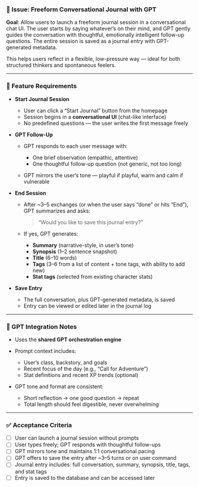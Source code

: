 ### 📌 Issue: Freeform Conversational Journal with GPT

**Goal**: Allow users to launch a freeform journal session in a conversational chat UI. The user starts by saying whatever’s on their mind, and GPT gently guides the conversation with thoughtful, emotionally intelligent follow-up questions. The entire session is saved as a journal entry with GPT-generated metadata.

This helps users reflect in a flexible, low-pressure way — ideal for both structured thinkers and spontaneous feelers.

---

### 🧩 Feature Requirements

- **Start Journal Session**
  - User can click a “Start Journal” button from the homepage
  - Session begins in a **conversational UI** (chat-like interface)
  - No predefined questions — the user writes the first message freely

- **GPT Follow-Up**
  - GPT responds to each user message with:
    - One brief observation (empathic, attentive)
    - One thoughtful follow-up question (not generic, not too long)

  - GPT mirrors the user’s tone — playful if playful, warm and calm if vulnerable

- **End Session**
  - After \~3–5 exchanges (or when the user says “done” or hits “End”), GPT summarizes and asks:

    > “Would you like to save this journal entry?”

  - If yes, GPT generates:
    - **Summary** (narrative-style, in user’s tone)
    - **Synopsis** (1–2 sentence snapshot)
    - **Title** (6–10 words)
    - **Tags** (3–6 from a list of content + tone tags, with ability to add new)
    - **Stat tags** (selected from existing character stats)

- **Save Entry**
  - The full conversation, plus GPT-generated metadata, is saved
  - Entry can be viewed or edited later in the journal log

---

### 🧠 GPT Integration Notes

- Uses the **shared GPT orchestration engine**
- Prompt context includes:
  - User’s class, backstory, and goals
  - Recent focus of the day (e.g., “Call for Adventure”)
  - Stat definitions and recent XP trends (optional)

- GPT tone and format are consistent:
  - Short reflection → one good question → repeat
  - Total length should feel digestible, never overwhelming

---

### ✅ Acceptance Criteria

- [ ] User can launch a journal session without prompts
- [ ] User types freely; GPT responds with thoughtful follow-ups
- [ ] GPT mirrors tone and maintains 1:1 conversational pacing
- [ ] GPT offers to save the entry after \~3–5 turns or on user command
- [ ] Journal entry includes: full conversation, summary, synopsis, title, tags, and stat tags
- [ ] Entry is saved to the database and can be accessed later
